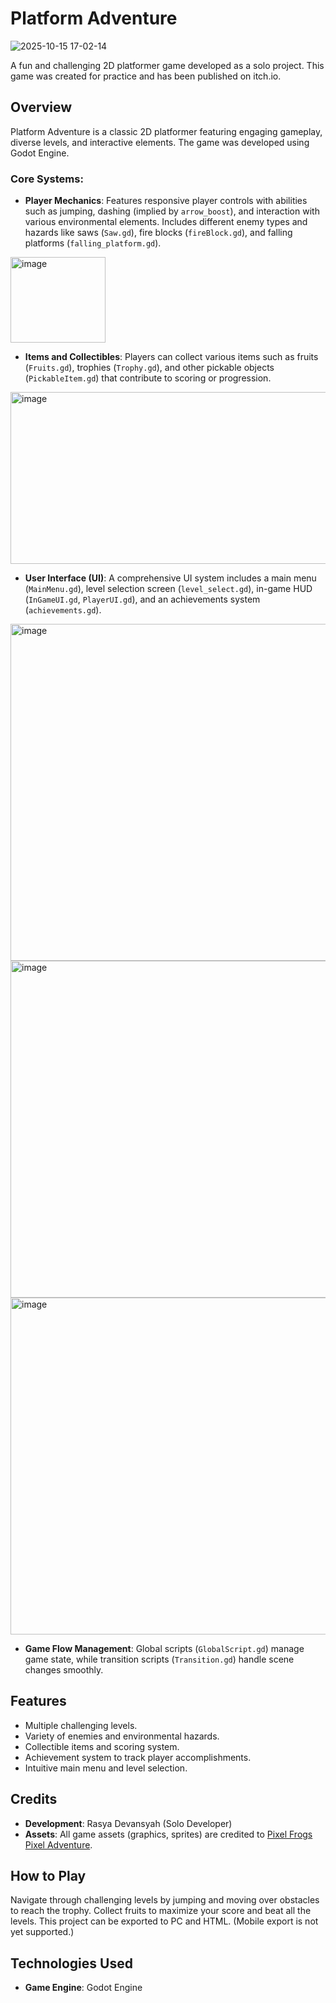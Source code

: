 # Platform Adventure

![2025-10-15 17-02-14](https://github.com/user-attachments/assets/33922770-3d15-40cb-9963-a1712162dde3)

A fun and challenging 2D platformer game developed as a solo project. This game was created for practice and has been published on itch.io.

## Overview

Platform Adventure is a classic 2D platformer featuring engaging gameplay, diverse levels, and interactive elements. The game was developed using Godot Engine.

### Core Systems:

*   **Player Mechanics**: Features responsive player controls with abilities such as jumping, dashing (implied by `arrow_boost`), and interaction with various environmental elements. Includes different enemy types and hazards like saws (`Saw.gd`), fire blocks (`fireBlock.gd`), and falling platforms (`falling_platform.gd`).

<img width="152" height="137" alt="image" src="https://github.com/user-attachments/assets/93bf1609-9c55-4a82-af4a-8f4a8c288abc" />


*   **Items and Collectibles**: Players can collect various items such as fruits (`Fruits.gd`), trophies (`Trophy.gd`), and other pickable objects (`PickableItem.gd`) that contribute to scoring or progression.

<img width="725" height="275" alt="image" src="https://github.com/user-attachments/assets/e0aed8c3-bd5f-4b19-8304-191bb268410a" />


*   **User Interface (UI)**: A comprehensive UI system includes a main menu (`MainMenu.gd`), level selection screen (`level_select.gd`), in-game HUD (`InGameUI.gd`, `PlayerUI.gd`), and an achievements system (`achievements.gd`).

<img width="959" height="539" alt="image" src="https://github.com/user-attachments/assets/d287313d-9b5e-42e2-ad14-a1b800097e64" />

<img width="959" height="539" alt="image" src="https://github.com/user-attachments/assets/0cb8aef7-3639-4530-a558-ff452008246b" />

<img width="959" height="539" alt="image" src="https://github.com/user-attachments/assets/f2dd91d5-ac42-4705-9c5f-7129d54c600f" />


*   **Game Flow Management**: Global scripts (`GlobalScript.gd`) manage game state, while transition scripts (`Transition.gd`) handle scene changes smoothly.

## Features

*   Multiple challenging levels.
*   Variety of enemies and environmental hazards.
*   Collectible items and scoring system.
*   Achievement system to track player accomplishments.
*   Intuitive main menu and level selection.

## Credits

*   **Development**: Rasya Devansyah (Solo Developer)
*   **Assets**: All game assets (graphics, sprites) are credited to [Pixel Frogs Pixel Adventure](https://pixelfrog-assets.itch.io/pixel-adventure-1).

## How to Play

Navigate through challenging levels by jumping and moving over obstacles to reach the trophy. Collect fruits to maximize your score and beat all the levels. This project can be exported to PC and HTML. (Mobile export is not yet supported.)

## Technologies Used

*   **Game Engine**: Godot Engine
